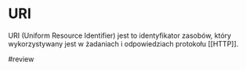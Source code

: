 # URI
URI (Uniform Resource Identifier) jest to identyfikator zasobów, który wykorzystywany jest w żadaniach i odpowiedziach protokołu [[HTTP]].

#review